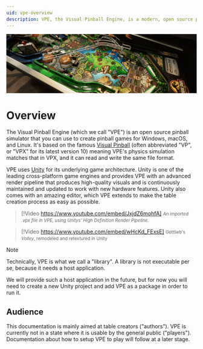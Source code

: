 ```yaml
---
uid: vpe-overview
description: VPE, the Visual Pinball Engine, is a modern, open source pinball simulator using the Unity game engine.
---
```


![VPE Header](jp-header.png)

# Overview

The Visual Pinball Engine (which we call "VPE") is an open source pinball simulator that you can use to create pinball games for Windows, macOS, and Linux. It's based on the famous [Visual Pinball](https://sourceforge.net/projects/vpinball/) (often abbreviated "VP", or "VPX" for its latest version 10) meaning VPE's physics simulation matches that in VPX, and it can read and write the same file format.

VPE uses [Unity](https://unity.com/) for its underlying game architecture. Unity is one of the leading cross-platform game engines and provides VPE with an advanced render pipeline that produces high-quality visuals and is continuously maintained and updated to work with new hardware features. Unity also comes with an amazing editor, which VPE extends to make the table creation process as easy as possible.

> [!Video https://www.youtube.com/embed/JxjdZ6mohfA]
<small>*An imported .vpx file in VPE, using Unitys' High Definition Render Pipeline.*</small>

> [!Video https://www.youtube.com/embed/wHcKd_FExsE]
<small>Gottlieb's *Volley*, remodeled and retextured in Unity</small>


> [!NOTE] 
> Technically, VPE is what we call a "library". A library is not executable per se, because it needs a host application. 
>
> We will provide such a host application in the future, but for now you will need to create a new Unity project and add VPE as a package in order to run it.

## Audience

This documentation is mainly aimed at table creators ("authors"). VPE is currently not in a state where it is usable by the general public ("players"). Documentation about how to setup VPE to play will follow at a later stage.
